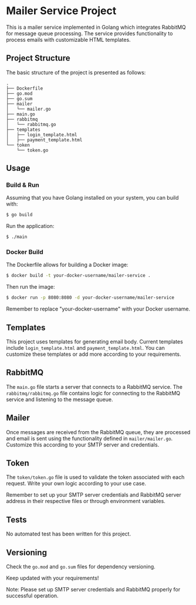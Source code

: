 # Mailer Service Project

This is a mailer service implemented in Golang which integrates RabbitMQ for message queue processing. The service provides functionality to process emails with customizable HTML templates.

## Project Structure

The basic structure of the project is presented as follows:

```
.
├── Dockerfile
├── go.mod
├── go.sum
├── mailer
│   └── mailer.go
├── main.go
├── rabbitmq
│   └── rabbitmq.go
├── templates
│   ├── login_template.html
│   ├── payment_template.html
└── token
    └── token.go
```

## Usage

### Build & Run

Assuming that you have Golang installed on your system, you can build with: 

```bash
$ go build
```

Run the application:

```bash
$ ./main
```

### Docker Build

The Dockerfile allows for building a Docker image:

```bash
$ docker build -t your-docker-username/mailer-service .
```

Then run the image:

```bash
$ docker run -p 8080:8080 -d your-docker-username/mailer-service
```
Remember to replace "your-docker-username" with your Docker username.

## Templates

This project uses templates for generating email body. Current templates include `login_template.html` and `payment_template.html`. You can customize these templates or add more according to your requirements.

## RabbitMQ

The `main.go` file starts a server that connects to a RabbitMQ service. The `rabbitmq/rabbitmq.go` file contains logic for connecting to the RabbitMQ service and listening to the message queue.

## Mailer

Once messages are received from the RabbitMQ queue, they are processed and email is sent using the functionality defined in `mailer/mailer.go`. Customize this according to your SMTP server and credentials.

## Token

The `token/token.go` file is used to validate the token associated with each request. Write your own logic according to your use case.

Remember to set up your SMTP server credentials and RabbitMQ server address in their respective files or through environment variables.

## Tests

No automated test has been written for this project.

## Versioning

Check the `go.mod` and `go.sum` files for dependency versioning.

Keep updated with your requirements!

Note: Please set up SMTP server credentials and RabbitMQ properly for successful operation.
